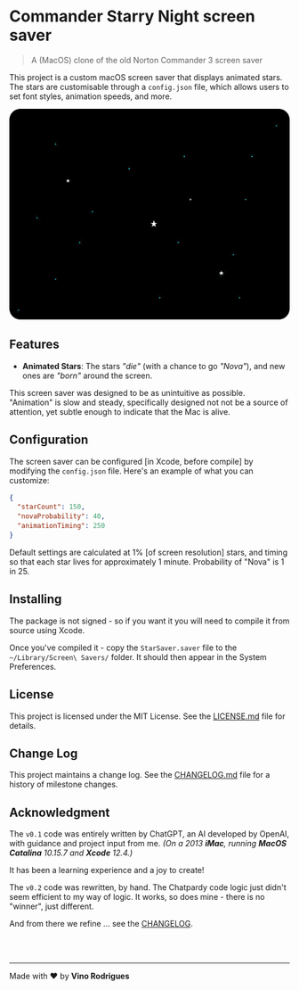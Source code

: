 # Commander Starry Night screen saver

> A (MacOS) clone of the old Norton Commander 3 screen saver

This project is a custom macOS screen saver that displays animated stars. The stars are customisable through a `config.json` file, which allows users to set font styles, animation speeds, and more.

<center><img src="docs/screenshot.png"></center>

## Features

- **Animated Stars**: The stars *"die"* (with a chance to go *"Nova"*), and new ones are *"born"* around the screen.

This screen saver was designed to be as unintuitive as possible.  "Animation" is slow and steady, specifically designed not not be a source of attention, yet subtle enough to indicate that the Mac is alive.

## Configuration

The screen saver can be configured [in Xcode, before compile] by modifying the `config.json` file. Here's an example of what you can customize:

```json
{
  "starCount": 150,
  "novaProbability": 40,
  "animationTiming": 250
}
```

Default settings are calculated at 1% [of screen resolution] stars, and timing so that each star lives for approximately 1 minute.  Probability of "Nova" is 1 in 25.

## Installing

The package is not signed - so if you want it you will need to compile it from source using Xcode.

Once you've compiled it - copy the `StarSaver.saver` file to the `~/Library/Screen\ Savers/` folder.  It should then appear in the System Preferences.


## License

This project is licensed under the MIT License. See the [LICENSE.md](LICENSE.md) file for details.

## Change Log

This project maintains a change log.  See the [CHANGELOG.md](CHANGELOG.md) file for a history of milestone changes.

## Acknowledgment

The `v0.1` code was entirely written by ChatGPT, an AI developed by OpenAI, with guidance and project input from me. *(On a 2013 **iMac**, running **MacOS Catalina** 10.15.7 and **Xcode** 12.4.)*

It has been a learning experience and a joy to create!

The `v0.2` code was rewritten, by hand.  The Chatpardy code logic just didn't seem efficient to my way of logic.  It works, so does mine - there is no "winner", just different.

And from there we refine ... see the [CHANGELOG](CHANGELOG.md).


&nbsp;<br>&nbsp;

---

Made with :heart: by **Vino Rodrigues**
